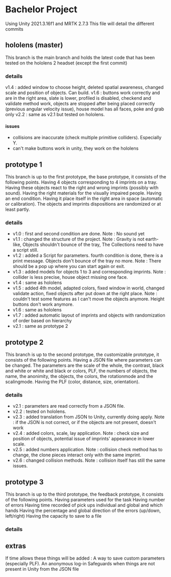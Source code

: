 # Bachelor Project

Using Unity 2021.3.16f1 and MRTK 2.7.3
This file will detail the different commits

## hololens (master)
This branch is the main branch and holds the latest code that has been tested on the hololens 2 headset (except the first commit)
### details
v1.4 : added window to choose height, deleted spatial awareness, changed scale and position of objects. Can build.
v1.6 : buttons work correctly and are in the right area, slate is lower, profiled is disabled, checkend and validate method work, objects are stopped after being placed correctly (previous angular velocity issue), house model has all faces, poke and grab only
v2.2 : same as v2.1 but tested on hololens.
#### issues
- collisions are inaccurate (check multiple primitive colliders). Especially Y.
- can't make buttons work in unity, they work on the hololens

## prototype 1
This branch is up to the first prototype, the base prototype, it consists of the following points.
Having 4 objects corresponding to 4 imprints on a tray.
Having these objects react to the right and wrong imprints (possibly with sound).
Having the right materials for the visually impaired people.
Having an end condition.
Having it place itself in the right area in space (automatic or calibration).
The objects and imprints dispositions are randomized or at least partly.
### details
- v1.0 : first and second condition are done. Note : No sound yet
- v1.1 : changed the structure of the project. Note : Gravity is not earth-like, Objects shouldn't bounce of the tray, The Collections need to have a script still.
- v1.2 : added a Script for parameters. fourth condition is done, there is a print message. Objects don't bounce of the tray no more. Note : There should be a pop up where you can start again or exit.
- v1.3 : added models for objects 1 to 3 and corresponding imprints. Note : collider is less precise, house object missing one face.
- v1.4 : same as hololens
- v1.5 : added 4th model, adapted colors, fixed window in world, changed validate action, fixed objects after put down at the right place. Note : couldn't test some features as I can't move the objects anymore. Height buttons don't work anymore.
- v1.6 : same as hololens
- v1.7 : added automatic layout of imprints and objects with randomization of order based on hierarchy
- v2.1 : same as prototype 2

## prototype 2
This branch is up to the second prototype, the customizable prototype, it consists of the following points.
Having a JSON file where parameters can be changed.
The parameters are the scale of the whole, the contrast, black and white or white and black or colors, PLF, the numbers of objects, the name, the anonimity, the objects, the colors, the rotationmode and the scalingmode.
Having the PLF (color, distance, size, orientation).
### details
- v2.1 : parameters are read correctly from a JSON file.
- v2.2 : tested on hololens.
- v2.3 : added translation from JSON to Unity, currently doing apply. Note : if the JSON is not correct, or if the objects are not present, doesn't work
- v2.4 : added colors, scale, lay application. Note : check size and position of objects, potential issue of imprints' appearance in lower scale.
- v2.5 : added numbers application. Note : collision check method has to change, the clone pieces interact only with the same imprint.
- v2.6 : changed collision methods. Note : collision itself has still the same issues.

## prototype 3
This branch is up to the third prototype, the feedback prototype, it consists of the following points.
Having parameters used for the task
Having number of errors
Having time recorded of pick ups individual and global and which hands
Having the percentage and global direction of the errors (up/down, left/right)
Having the capacity to save to a file
### details

## extras
If time allows these things will be added :
A way to save custom parameters (especially PLF).
An anonymous log-in
Safeguards when things are not present in Unity from the JSON file